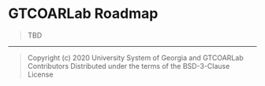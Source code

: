 # GTCOARLab Roadmap

> TBD

---

> Copyright (c) 2020 University System of Georgia and GTCOARLab Contributors Distributed
> under the terms of the BSD-3-Clause License
